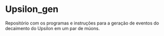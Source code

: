 # Upsilon_gen
Repositório com os programas e instruções para a geração de eventos do decaimento do Upsilon em um par de múons.
